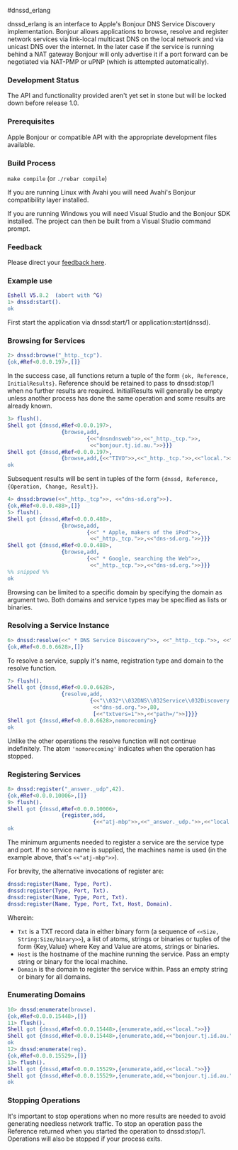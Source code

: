 #dnssd_erlang

dnssd_erlang is an interface to Apple's Bonjour DNS Service Discovery implementation. Bonjour allows applications to browse, resolve and register network services via link-local multicast DNS on the local network and via unicast DNS over the internet. In the later case if the service is running behind a NAT gateway Bonjour will only advertise it if a port forward can be negotiated via NAT-PMP or uPNP (which is attempted automatically).

### Development Status

The API and functionality provided aren't yet set in stone but will be locked down before release 1.0.

### Prerequisites

Apple Bonjour or compatible API with the appropriate development files available.

### Build Process

`make compile` (or `./rebar compile`)

If you are running Linux with Avahi you will need Avahi's Bonjour compatibility layer installed.

If you are running Windows you will need Visual Studio and the Bonjour SDK installed. The project can then be built from a Visual Studio command prompt.

### Feedback

Please direct your [feedback here](http://andrew.tj.id.au/email).

### Example use

``` erlang
Eshell V5.8.2  (abort with ^G)
1> dnssd:start().
ok
```

First start the application via dnssd:start/1 or application:start(dnssd).

### Browsing for Services

``` erlang
2> dnssd:browse("_http._tcp").
{ok,#Ref<0.0.0.197>,[]}
```

In the success case, all functions return a tuple of the form `{ok, Reference, InitialResults}`. Reference should be retained to pass to dnssd:stop/1 when no further results are required. InitialResults will generally be empty unless another process has done the same operation and some results are already known.

``` erlang
3> flush().
Shell got {dnssd,#Ref<0.0.0.197>,
                 {browse,add,
                         {<<"dnsndnsweb">>,<<"_http._tcp.">>,
                          <<"bonjour.tj.id.au.">>}}}
Shell got {dnssd,#Ref<0.0.0.197>,
                 {browse,add,{<<"TIVO">>,<<"_http._tcp.">>,<<"local.">>}}}
ok
```
Subsequent results will be sent in tuples of the form `{dnssd, Reference, {Operation, Change, Result}}`.

``` erlang
4> dnssd:browse(<<"_http._tcp">>, <<"dns-sd.org">>).
{ok,#Ref<0.0.0.488>,[]}
5> flush().
Shell got {dnssd,#Ref<0.0.0.488>,
                 {browse,add,
                         {<<" * Apple, makers of the iPod">>,
                          <<"_http._tcp.">>,<<"dns-sd.org.">>}}}
Shell got {dnssd,#Ref<0.0.0.488>,
                 {browse,add,
                         {<<" * Google, searching the Web">>,
                          <<"_http._tcp.">>,<<"dns-sd.org.">>}}}
%% snipped %%
ok
```

Browsing can be limited to a specific domain by specifying the domain as argument two. Both domains and service types may be specified as lists or binaries.

### Resolving a Service Instance

``` erlang
6> dnssd:resolve(<<" * DNS Service Discovery">>, <<"_http._tcp.">>, <<"dns-sd.org.">>). 
{ok,#Ref<0.0.0.6628>,[]}
```

To resolve a service, supply it's name, registration type and domain to the resolve function.

``` erlang
7> flush().
Shell got {dnssd,#Ref<0.0.0.6628>,
                 {resolve,add,
                          {<<"\\032*\\032DNS\\032Service\\032Discovery._http._tcp.dns-sd.org.">>,
                           <<"dns-sd.org.">>,80,
                           [<<"txtvers=1">>,<<"path=/">>]}}}
Shell got {dnssd,#Ref<0.0.0.6628>,nomorecoming}
ok
```

Unlike the other operations the resolve function will not continue indefinitely. The atom `'nomorecoming'` indicates when the operation has stopped.

### Registering Services

``` erlang
8> dnssd:register("_answer._udp",42).
{ok,#Ref<0.0.0.10006>,[]}
9> flush().
Shell got {dnssd,#Ref<0.0.0.10006>,
                 {register,add,
                           {<<"atj-mbp">>,<<"_answer._udp.">>,<<"local.">>}}}
ok
```
The minimum arguments needed to register a service are the service type and port. If no service name is supplied, the machines name is used (in the example above, that's `<<"atj-mbp">>`).

For brevity, the alternative invocations of register are:

``` erlang
dnssd:register(Name, Type, Port).
dnssd:register(Type, Port, Txt).
dnssd:register(Name, Type, Port, Txt).
dnssd:register(Name, Type, Port, Txt, Host, Domain).
```
Wherein:

 * `Txt` is a TXT record data in either binary form (a sequence of `<<Size, String:Size/binary>>`), a list of atoms, strings or binaries or tuples of the form {Key,Value} where Key and Value are atoms, strings or binaries.
 * `Host` is the hostname of the machine running the service. Pass an empty string or binary for the local machine.
 * `Domain` is the domain to register the service within. Pass an empty string or binary for all domains.

### Enumerating Domains

``` erlang
10> dnssd:enumerate(browse).
{ok,#Ref<0.0.0.15448>,[]}
11> flush().
Shell got {dnssd,#Ref<0.0.0.15448>,{enumerate,add,<<"local.">>}}
Shell got {dnssd,#Ref<0.0.0.15448>,{enumerate,add,<<"bonjour.tj.id.au.">>}}
ok
12> dnssd:enumerate(reg).
{ok,#Ref<0.0.0.15529>,[]}
13> flush().
Shell got {dnssd,#Ref<0.0.0.15529>,{enumerate,add,<<"local.">>}}
Shell got {dnssd,#Ref<0.0.0.15529>,{enumerate,add,<<"bonjour.tj.id.au.">>}}
ok
```

### Stopping Operations

It's important to stop operations when no more results are needed to avoid generating needless network traffic. To stop an operation pass the Reference returned when you started the operation to dnssd:stop/1. Operations will also be stopped if your process exits.
